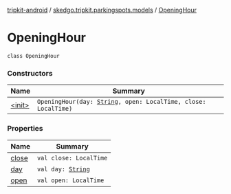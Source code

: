 [tripkit-android](../../index.md) / [skedgo.tripkit.parkingspots.models](../index.md) / [OpeningHour](./index.md)

# OpeningHour

`class OpeningHour`

### Constructors

| Name | Summary |
|---|---|
| [&lt;init&gt;](-init-.md) | `OpeningHour(day: `[`String`](https://kotlinlang.org/api/latest/jvm/stdlib/kotlin/-string/index.html)`, open: LocalTime, close: LocalTime)` |

### Properties

| Name | Summary |
|---|---|
| [close](close.md) | `val close: LocalTime` |
| [day](day.md) | `val day: `[`String`](https://kotlinlang.org/api/latest/jvm/stdlib/kotlin/-string/index.html) |
| [open](open.md) | `val open: LocalTime` |
